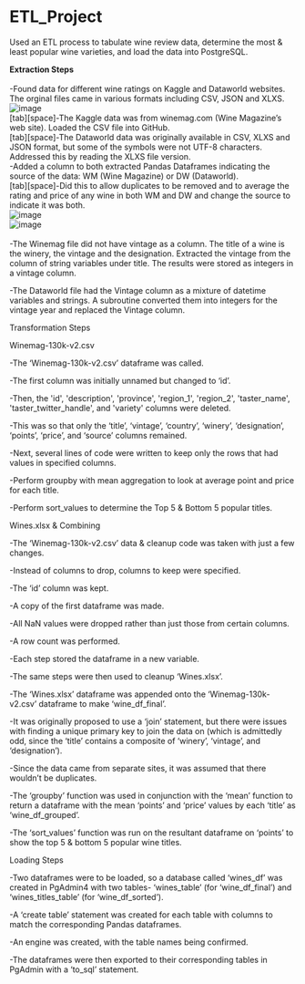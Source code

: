 # ETL_Project
Used an ETL process to tabulate wine review data, determine the most & least popular wine varieties, 
and load the data into PostgreSQL.


<b>Extraction Steps</b><br />
<br />
-Found data for different wine ratings on Kaggle and Dataworld websites. The orginal files came 
in various formats including CSV, JSON and XLXS.<br />
![image](https://github.com/KotR9001/Wine_Ratings_ETL/assets/57807780/02cff73a-472e-4b7f-9c0b-66ee773cbbeb)<br />
[tab][space]-The Kaggle data was from winemag.com (Wine Magazine’s web site). Loaded the CSV file into GitHub.<br />
[tab][space]-The Dataworld data was originally available in CSV, XLXS and JSON format, but some of the symbols were 
not UTF-8 characters. Addressed this by reading the XLXS file version.<br />
-Added a column to both extracted Pandas Dataframes indicating the source of the data: WM (Wine Magazine) or DW (Dataworld).<br /> 
[tab][space]-Did this to allow duplicates to be removed and to average the rating and price of any wine in both WM and DW 
and change the source to indicate it was both.<br />
![image](https://github.com/KotR9001/Wine_Ratings_ETL/assets/57807780/4426ff15-bf40-4be1-b8cd-6d7b8d119b78)<br />
![image](https://github.com/KotR9001/Wine_Ratings_ETL/assets/57807780/bcb42e17-1a48-4ef7-84e1-b1df50f6b780)<br />
<br />
-The Winemag file did not have vintage as a column. The title of a wine is the winery, the vintage and 
the designation.  Extracted the vintage from the column of string variables under title. The results were 
stored as integers in a vintage column.<br />

-The Dataworld file had the Vintage column as a mixture of datetime variables and strings. A subroutine 
converted them into integers for the vintage year and replaced the Vintage column.


Transformation Steps

Winemag-130k-v2.csv

-The ‘Winemag-130k-v2.csv’ dataframe was called.

-The first column was initially unnamed but changed to ‘id’.

-Then, the 'id', 'description', 'province', 'region_1', 'region_2', 'taster_name', 'taster_twitter_handle', 
and 'variety' columns were deleted.

   -This was so that only the ‘title’, ‘vintage’, ‘country’, ‘winery’, ‘designation’, ‘points’, ‘price’, and 
‘source’ columns remained.

-Next, several lines of code were written to keep only the rows that had values in specified columns.

-Perform groupby with mean aggregation to look at average point and price for each title.

-Perform sort_values to determine the Top 5 & Bottom 5 popular titles.


Wines.xlsx & Combining

-The ‘Winemag-130k-v2.csv’ data & cleanup code was taken with just a few changes.

   -Instead of columns to drop, columns to keep were specified.

   -The ‘id’ column was kept.

   -A copy of the first dataframe was made.

   -All NaN values were dropped rather than just those from certain columns.

   -A row count was performed.

   -Each step stored the dataframe in a new variable.

-The same steps were then used to cleanup ‘Wines.xlsx’.

-The ‘Wines.xlsx’ dataframe was appended onto the ‘Winemag-130k-v2.csv’ dataframe to make ‘wine_df_final’.

   -It was originally proposed to use a ‘join’ statement, but there were issues with finding a unique primary 
	key to join the data on (which is admittedly odd, since the ‘title’ contains a composite of ‘winery’, ‘vintage’, 
	and ‘designation’).

   -Since the data came from separate sites, it was assumed that there wouldn’t be duplicates.

-The ‘groupby’ function was used in conjunction with the ‘mean’ function to return a dataframe with the mean 
‘points’ and ‘price’ values by each ‘title’ as ‘wine_df_grouped’.

-The ‘sort_values’ function was run on the resultant dataframe on ‘points’ to show the top 5 & bottom 5 popular 
wine titles.


Loading Steps

-Two dataframes were to be loaded, so a database called ‘wines_df’ was created in PgAdmin4 with two tables- 
‘wines_table’ (for ‘wine_df_final’) and ‘wines_titles_table’ (for ‘wine_df_sorted’).

-A ‘create table’ statement was created for each table with columns to match the corresponding Pandas dataframes.

-An engine was created, with the table names being confirmed.

-The dataframes were then exported to their corresponding tables in PgAdmin with a ‘to_sql’ statement.

